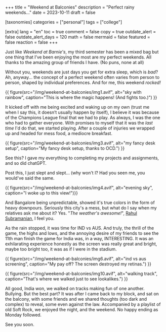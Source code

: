 +++
title = "Weekend at Balconies"
description = "Perfect rainy weekends..."
date = 2023-10-11
draft = false

[taxonomies]
categories = ["personal"]
tags = ["college"]

[extra]
lang = "en"
toc = true
comment = false
copy = true
outdate_alert = false
outdate_alert_days = 120
math = false
mermaid = false
featured = false
reaction = false
+++

Just like *Weekend at Barnie's*, my third semester has been a mixed bag but one thing that I’ve been enjoying the most are my perfect weekends. All thanks to the amazing group of friends I have. (No puns, none at all)

Without you, weekends are just days you get for extra sleep, which is *bad*? Ah, anyway... the concept of a perfect weekend often varies from person to person, shaped by individual preferences. And for me, this weekend *rocked!*

{{ figure(src="/img/weekend-at-balconies/img1.avif", alt="sky with rainbow", caption="This is where the magic happens! (And fights too.)") }}

It kicked off with me being excited and waking up on my own (trust me when I say this, it doesn’t usually happen by itself), I believe it was because of the Champions League final that we had to play. As always, I was the one who had to gather everyone. With promises to myself that it was the *last time* I'd do that, we started playing. After a couple of injuries we wrapped up and headed for mess food, a mediocre breakfast.

{{ figure(src="/img/weekend-at-balconies/img3.avif", alt="my fancy desk setup", caption="My fancy desk setup, thanks to OCD.") }}

See this? I gave my everything to completing my projects and assignments, and so did chatGPT.

Post this, I just slept and slept... (why won't I? Had you seen me, you would've said the same.

{{ figure(src="/img/weekend-at-balconies/img4.avif", alt="evening sky", caption="I woke up to this view!")}}

And Bangalore being unpredictable, showed it's true colors in the form of heavy downpours. Seriously this city's a mess, but what do I say when my relatives ask me about it? Yes. "*The weather's awesome!*", [Rahul Subramanian](https://www.youtube.com/watch?v=PVrtI6YOe6Y&ab_channel=RandomChikibum), I feel you.

As the rain stopped, it was time for IND vs AUS. And truly, the thrill of the game, the highs and lows, and the annoying desire of my friends to see the 11th man finish the game for India was, in a way, INTERESTING. It was an exhilarating experience honestly as the screen was really great and bright, maybe too bright too, it was as if I were in the stadium.

{{ figure(src="/img/weekend-at-balconies/img6.avif", alt="ind vs aus screening", caption="My pay off? The screen destroyed my retinas.") }}

{{ figure(src="/img/weekend-at-balconies/img10.avif", alt="walking track", caption="That's where we walked just to see lookalikes.") }}

All good, India won, we walked on tracks making fun of one another. Bullying. But the best part? It was after I came back to my block, and sat on the balcony, with some friends and we shared thoughts (too dark and complex) to reveal, some even against the law. Accompanied by a playlist of old Soft Rock, we enjoyed the night, and the weekend. No happy ending as Monday followed.

See you soon.


